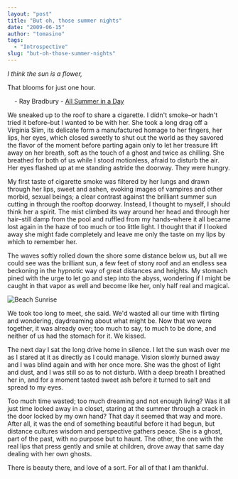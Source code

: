 ```yaml
---
layout: "post"
title: "But oh, those summer nights"
date: "2009-06-15"
author: "tomasino"
tags:
  - "Introspective"
slug: "but-oh-those-summer-nights"
---
```


<span style="font-style: italic;">I think the sun is a flower,

That blooms for just one hour.</span>

    - Ray Bradbury - [All Summer in a Day][]

We sneaked up to the roof to share a cigarette. I didn't smoke–or hadn't
tried it before–but I wanted to be with her. She took a long drag off a
Virginia Slim, its delicate form a manufactured homage to her fingers,
her lips, her eyes, which closed sweetly to shut out the world as they
savored the flavor of the moment before parting again only to let her
treasure lift away on her breath, soft as the touch of a ghost and twice
as chilling. She breathed for both of us while I stood motionless,
afraid to disturb the air. Her eyes flashed up at me standing astride
the doorway. They were hungry.

My first taste of cigarette smoke was filtered by her lungs and drawn
through her lips, sweet and ashen, evoking images of vampires and other
morbid, sexual beings; a clear contrast against the brilliant summer sun
cutting in through the rooftop doorway. Instead, I thought to myself, I
should think her a spirit. The mist climbed its way around her head and
through her hair–still damp from the pool and ruffled from my
hands–where it all became lost again in the haze of too much or too
little light. I thought that if I looked away she might fade completely
and leave me only the taste on my lips by which to remember her.

The waves softly rolled down the shore some distance below us, but all
we could see was the brilliant sun, a few feet of stony roof and an
endless sea beckoning in the hypnotic way of great distances and
heights. My stomach pined with the urge to let go and step into the
abyss, wondering if I might be caught in that vapor as well and become
like her, only half real and magical.

![Beach Sunrise][]

We took too long to meet, she said. We'd wasted all our time with
flirting and wondering, daydreaming about what might be. Now that we
were together, it was already over; too much to say, to much to be done,
and neither of us had the stomach for it. We kissed.

The next day I sat the long drive home in silence. I let the sun wash
over me as I stared at it as directly as I could manage. Vision slowly
burned away and I was blind again and with her once more. She was the
ghost of light and dust, and I was still so as to not disturb. With a
deep breath I breathed her in, and for a moment tasted sweet ash before
it turned to salt and spread to my eyes.

Too much time wasted; too much dreaming and not enough living? Was it
all just time locked away in a closet, staring at the summer through a
crack in the door locked by my own hand? That day it seemed that way and
more. After all, it was the end of something beautiful before it had
begun, but distance cultures wisdom and perspective gathers peace. She
is a ghost, part of the past, with no purpose but to haunt. The other,
the one with the real lips that press gently and smile at children,
drove away that same day dealing with her own ghosts.

There is beauty there, and love of a sort. For all of that I am
thankful.

  [All Summer in a Day]: //www.westburyfriends.org/online/ela/giver/all%20summer%20reading.pdf
  [Beach Sunrise]: //farm1.static.flickr.com/94/236985410_699e3b2aab.jpg
